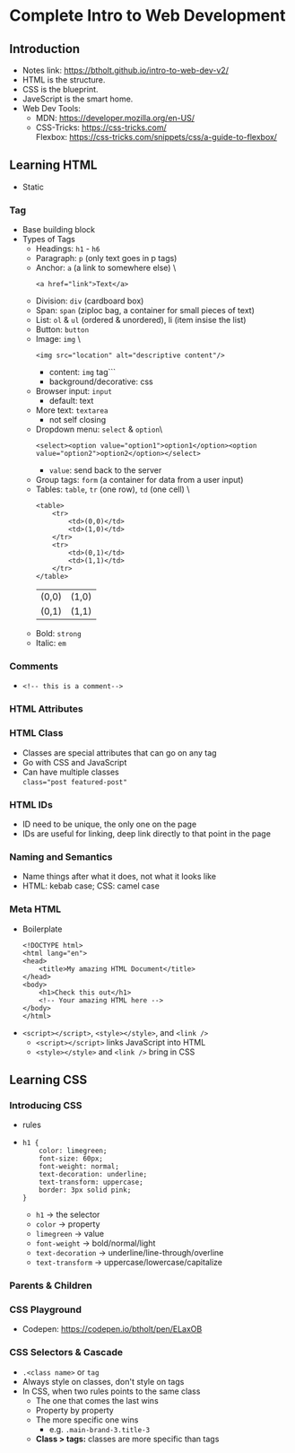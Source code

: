 # Complete Intro to Web Development
## Introduction
- Notes link: https://btholt.github.io/intro-to-web-dev-v2/
- HTML is the structure.
- CSS is the blueprint.
- JaveScript is the smart home.
- Web Dev Tools:
    - MDN: https://developer.mozilla.org/en-US/
    - CSS-Tricks: https://css-tricks.com/ \
        Flexbox: https://css-tricks.com/snippets/css/a-guide-to-flexbox/

## Learning HTML
- Static
### Tag
- Base building block
- Types of Tags
    - Headings: `h1` - `h6`
    - Paragraph: `p` (only text goes in p tags)
    - Anchor: `a` (a link to somewhere else) \
        ```
        <a href="link">Text</a>
        ```
    - Division: `div` (cardboard box)
    - Span: `span` (ziploc bag, a container for small pieces of text)
    - List: `ol` & `ul` (ordered & unordered), li (item insise the list)
    - Button: `button` 
    - Image: `img` \
        ```
        <img src="location" alt="descriptive content"/>
        ```
        - content: `img` tag```
        - background/decorative: css
    - Browser input: `input`
        - default: text
    - More text: `textarea`
        - not self closing
    - Dropdown menu: `select` & `option`\
        ```
        <select><option value="option1">option1</option><option value="option2">option2</option></select>
        ```
        - `value`: send back to the server
    - Group tags: `form` (a container for data from a user input)
    - Tables: `table`, `tr` (one row), `td` (one cell) \
        ```
        <table>
            <tr>
                <td>(0,0)</td>
                <td>(1,0)</td>
            </tr>
            <tr>
                <td>(0,1)</td>
                <td>(1,1)</td>
            </tr>
        </table>
        ```
        <table><tr><td>(0,0)</td><td>(1,0)</td></tr><tr><td>(0,1)</td><td>(1,1)</td></tr></table>
    - Bold: `strong`
    - Italic: `em`
### Comments
- 
    ```
    <!-- this is a comment-->
    ```
### HTML Attributes
### HTML Class
- Classes are special attributes that can go on any tag
- Go with CSS and JavaScript
- Can have multiple classes \
`class="post featured-post"`
### HTML IDs
- ID need to be unique, the only one on the page
- IDs are useful for linking, deep link directly to that point in the page
### Naming and Semantics
- Name things after what it does, not what it looks like
- HTML: kebab case; CSS: camel case
### Meta HTML
- Boilerplate
    ```
    <!DOCTYPE html>
    <html lang="en">
    <head>
        <title>My amazing HTML Document</title>
    </head>
    <body>
        <h1>Check this out</h1>
        <!-- Your amazing HTML here -->
    </body>
    </html>
    ```
- `<script></script>`, `<style></style>`, and `<link />`
    - `<script></script>` links JavaScript into HTML
    - `<style></style>` and `<link />` bring in CSS

## Learning CSS
### Introducing CSS
- rules
- 
    ```
    h1 {
        color: limegreen;
        font-size: 60px;
        font-weight: normal;
        text-decoration: underline;
        text-transform: uppercase;
        border: 3px solid pink;
    }
    ```
    - `h1` -> the selector
    - `color` -> property
    - `limegreen` -> value
    - `font-weight` -> bold/normal/light
    - `text-decoration` -> underline/line-through/overline
    - `text-transform` -> uppercase/lowercase/capitalize
### Parents & Children
### CSS Playground
- Codepen: https://codepen.io/btholt/pen/ELaxOB
### CSS Selectors & Cascade
- `.<class name>` or `tag`
- Always style on classes, don't style on tags
- In CSS, when two rules points to the same class
    - The one that comes the last wins
    - Property by property
    - The more specific one wins
        - e.g. `.main-brand-3.title-3`
    - **Class > tags:** classes are more specific than tags
